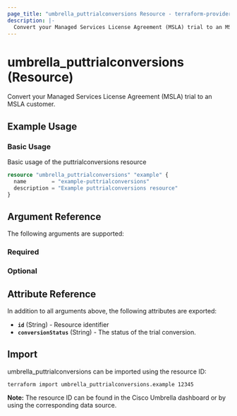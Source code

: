 ```yaml
---
page_title: "umbrella_puttrialconversions Resource - terraform-provider-umbrella"
description: |-
  Convert your Managed Services License Agreement (MSLA) trial to an MSLA customer.
---
```


# umbrella_puttrialconversions (Resource)

Convert your Managed Services License Agreement (MSLA) trial to an MSLA customer.

## Example Usage


### Basic Usage

Basic usage of the puttrialconversions resource

```terraform
resource "umbrella_puttrialconversions" "example" {
  name        = "example-puttrialconversions"
  description = "Example puttrialconversions resource"
}
```



## Argument Reference

The following arguments are supported:

### Required



### Optional



## Attribute Reference

In addition to all arguments above, the following attributes are exported:

- **`id`** (String) - Resource identifier
- **`conversionStatus`** (String) - The status of the trial conversion.



## Import

umbrella_puttrialconversions can be imported using the resource ID:

```shell
terraform import umbrella_puttrialconversions.example 12345
```

**Note:** The resource ID can be found in the Cisco Umbrella dashboard or by using the corresponding data source.

